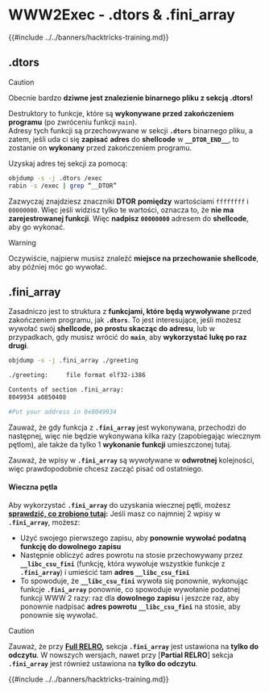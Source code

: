 # WWW2Exec - .dtors & .fini_array

{{#include ../../banners/hacktricks-training.md}}

## .dtors

> [!CAUTION]
> Obecnie bardzo **dziwne jest znalezienie binarnego pliku z sekcją .dtors!**

Destruktory to funkcje, które są **wykonywane przed zakończeniem programu** (po zwróceniu funkcji `main`).\
Adresy tych funkcji są przechowywane w sekcji **`.dtors`** binarnego pliku, a zatem, jeśli uda ci się **zapisać** **adres** do **shellcode** w **`__DTOR_END__`**, to zostanie on **wykonany** przed zakończeniem programu.

Uzyskaj adres tej sekcji za pomocą:
```bash
objdump -s -j .dtors /exec
rabin -s /exec | grep “__DTOR”
```
Zazwyczaj znajdziesz znaczniki **DTOR** **pomiędzy** wartościami `ffffffff` i `00000000`. Więc jeśli widzisz tylko te wartości, oznacza to, że **nie ma zarejestrowanej funkcji**. Więc **nadpisz** **`00000000`** adresem do **shellcode**, aby go wykonać.

> [!WARNING]
> Oczywiście, najpierw musisz znaleźć **miejsce na przechowanie shellcode**, aby później móc go wywołać.

## **.fini_array**

Zasadniczo jest to struktura z **funkcjami, które będą wywoływane** przed zakończeniem programu, jak **`.dtors`**. To jest interesujące, jeśli możesz wywołać swój **shellcode, po prostu skacząc do adresu**, lub w przypadkach, gdy musisz wrócić do **`main`**, aby **wykorzystać lukę po raz drugi**.
```bash
objdump -s -j .fini_array ./greeting

./greeting:     file format elf32-i386

Contents of section .fini_array:
8049934 a0850408

#Put your address in 0x8049934
```
Zauważ, że gdy funkcja z **`.fini_array`** jest wykonywana, przechodzi do następnej, więc nie będzie wykonywana kilka razy (zapobiegając wiecznym pętlom), ale także da tylko 1 **wykonanie funkcji** umieszczonej tutaj.

Zauważ, że wpisy w **`.fini_array`** są wywoływane w **odwrotnej** kolejności, więc prawdopodobnie chcesz zacząć pisać od ostatniego.

#### Wieczna pętla

Aby wykorzystać **`.fini_array`** do uzyskania wiecznej pętli, możesz [**sprawdzić, co zrobiono tutaj**](https://guyinatuxedo.github.io/17-stack_pivot/insomnihack18_onewrite/index.html)**:** Jeśli masz co najmniej 2 wpisy w **`.fini_array`**, możesz:

- Użyć swojego pierwszego zapisu, aby **ponownie wywołać podatną funkcję do dowolnego zapisu**
- Następnie obliczyć adres powrotu na stosie przechowywany przez **`__libc_csu_fini`** (funkcję, która wywołuje wszystkie funkcje z **`.fini_array`**) i umieścić tam **adres `__libc_csu_fini`**
- To spowoduje, że **`__libc_csu_fini`** wywoła się ponownie, wykonując funkcje **`.fini_array`** ponownie, co spowoduje wywołanie podatnej funkcji WWW 2 razy: raz dla **dowolnego zapisu** i jeszcze raz, aby ponownie nadpisać **adres powrotu `__libc_csu_fini`** na stosie, aby ponownie się wywołać.

> [!CAUTION]
> Zauważ, że przy [**Full RELRO**](../common-binary-protections-and-bypasses/relro.md)**,** sekcja **`.fini_array`** jest ustawiona na **tylko do odczytu**.
> W nowszych wersjach, nawet przy [**Partial RELRO**] sekcja **`.fini_array`** jest również ustawiona na **tylko do odczytu**.

{{#include ../../banners/hacktricks-training.md}}
